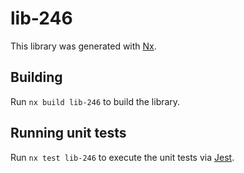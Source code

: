 # lib-246

This library was generated with [Nx](https://nx.dev).

## Building

Run `nx build lib-246` to build the library.

## Running unit tests

Run `nx test lib-246` to execute the unit tests via [Jest](https://jestjs.io).
